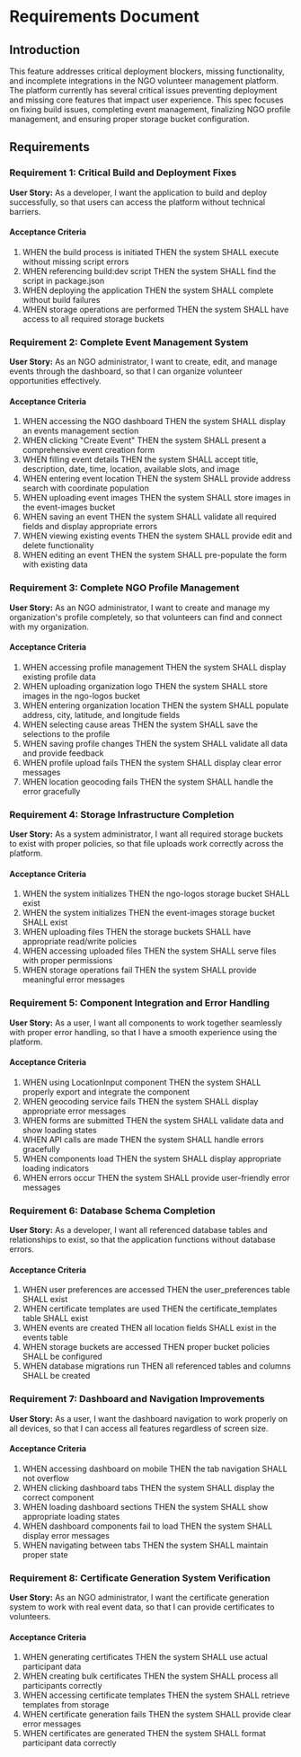 # Requirements Document

## Introduction

This feature addresses critical deployment blockers, missing functionality, and incomplete integrations in the NGO volunteer management platform. The platform currently has several critical issues preventing deployment and missing core features that impact user experience. This spec focuses on fixing build issues, completing event management, finalizing NGO profile management, and ensuring proper storage bucket configuration.

## Requirements

### Requirement 1: Critical Build and Deployment Fixes

**User Story:** As a developer, I want the application to build and deploy successfully, so that users can access the platform without technical barriers.

#### Acceptance Criteria

1. WHEN the build process is initiated THEN the system SHALL execute without missing script errors
2. WHEN referencing build:dev script THEN the system SHALL find the script in package.json
3. WHEN deploying the application THEN the system SHALL complete without build failures
4. WHEN storage operations are performed THEN the system SHALL have access to all required storage buckets

### Requirement 2: Complete Event Management System

**User Story:** As an NGO administrator, I want to create, edit, and manage events through the dashboard, so that I can organize volunteer opportunities effectively.

#### Acceptance Criteria

1. WHEN accessing the NGO dashboard THEN the system SHALL display an events management section
2. WHEN clicking "Create Event" THEN the system SHALL present a comprehensive event creation form
3. WHEN filling event details THEN the system SHALL accept title, description, date, time, location, available slots, and image
4. WHEN entering event location THEN the system SHALL provide address search with coordinate population
5. WHEN uploading event images THEN the system SHALL store images in the event-images bucket
6. WHEN saving an event THEN the system SHALL validate all required fields and display appropriate errors
7. WHEN viewing existing events THEN the system SHALL provide edit and delete functionality
8. WHEN editing an event THEN the system SHALL pre-populate the form with existing data

### Requirement 3: Complete NGO Profile Management

**User Story:** As an NGO administrator, I want to create and manage my organization's profile completely, so that volunteers can find and connect with my organization.

#### Acceptance Criteria

1. WHEN accessing profile management THEN the system SHALL display existing profile data
2. WHEN uploading organization logo THEN the system SHALL store images in the ngo-logos bucket
3. WHEN entering organization location THEN the system SHALL populate address, city, latitude, and longitude fields
4. WHEN selecting cause areas THEN the system SHALL save the selections to the profile
5. WHEN saving profile changes THEN the system SHALL validate all data and provide feedback
6. WHEN profile upload fails THEN the system SHALL display clear error messages
7. WHEN location geocoding fails THEN the system SHALL handle the error gracefully

### Requirement 4: Storage Infrastructure Completion

**User Story:** As a system administrator, I want all required storage buckets to exist with proper policies, so that file uploads work correctly across the platform.

#### Acceptance Criteria

1. WHEN the system initializes THEN the ngo-logos storage bucket SHALL exist
2. WHEN the system initializes THEN the event-images storage bucket SHALL exist
3. WHEN uploading files THEN the storage buckets SHALL have appropriate read/write policies
4. WHEN accessing uploaded files THEN the system SHALL serve files with proper permissions
5. WHEN storage operations fail THEN the system SHALL provide meaningful error messages

### Requirement 5: Component Integration and Error Handling

**User Story:** As a user, I want all components to work together seamlessly with proper error handling, so that I have a smooth experience using the platform.

#### Acceptance Criteria

1. WHEN using LocationInput component THEN the system SHALL properly export and integrate the component
2. WHEN geocoding service fails THEN the system SHALL display appropriate error messages
3. WHEN forms are submitted THEN the system SHALL validate data and show loading states
4. WHEN API calls are made THEN the system SHALL handle errors gracefully
5. WHEN components load THEN the system SHALL display appropriate loading indicators
6. WHEN errors occur THEN the system SHALL provide user-friendly error messages

### Requirement 6: Database Schema Completion

**User Story:** As a developer, I want all referenced database tables and relationships to exist, so that the application functions without database errors.

#### Acceptance Criteria

1. WHEN user preferences are accessed THEN the user_preferences table SHALL exist
2. WHEN certificate templates are used THEN the certificate_templates table SHALL exist
3. WHEN events are created THEN all location fields SHALL exist in the events table
4. WHEN storage buckets are accessed THEN proper bucket policies SHALL be configured
5. WHEN database migrations run THEN all referenced tables and columns SHALL be created

### Requirement 7: Dashboard and Navigation Improvements

**User Story:** As a user, I want the dashboard navigation to work properly on all devices, so that I can access all features regardless of screen size.

#### Acceptance Criteria

1. WHEN accessing dashboard on mobile THEN the tab navigation SHALL not overflow
2. WHEN clicking dashboard tabs THEN the system SHALL display the correct component
3. WHEN loading dashboard sections THEN the system SHALL show appropriate loading states
4. WHEN dashboard components fail to load THEN the system SHALL display error messages
5. WHEN navigating between tabs THEN the system SHALL maintain proper state

### Requirement 8: Certificate Generation System Verification

**User Story:** As an NGO administrator, I want the certificate generation system to work with real event data, so that I can provide certificates to volunteers.

#### Acceptance Criteria

1. WHEN generating certificates THEN the system SHALL use actual participant data
2. WHEN creating bulk certificates THEN the system SHALL process all participants correctly
3. WHEN accessing certificate templates THEN the system SHALL retrieve templates from storage
4. WHEN certificate generation fails THEN the system SHALL provide clear error messages
5. WHEN certificates are generated THEN the system SHALL format participant data correctly